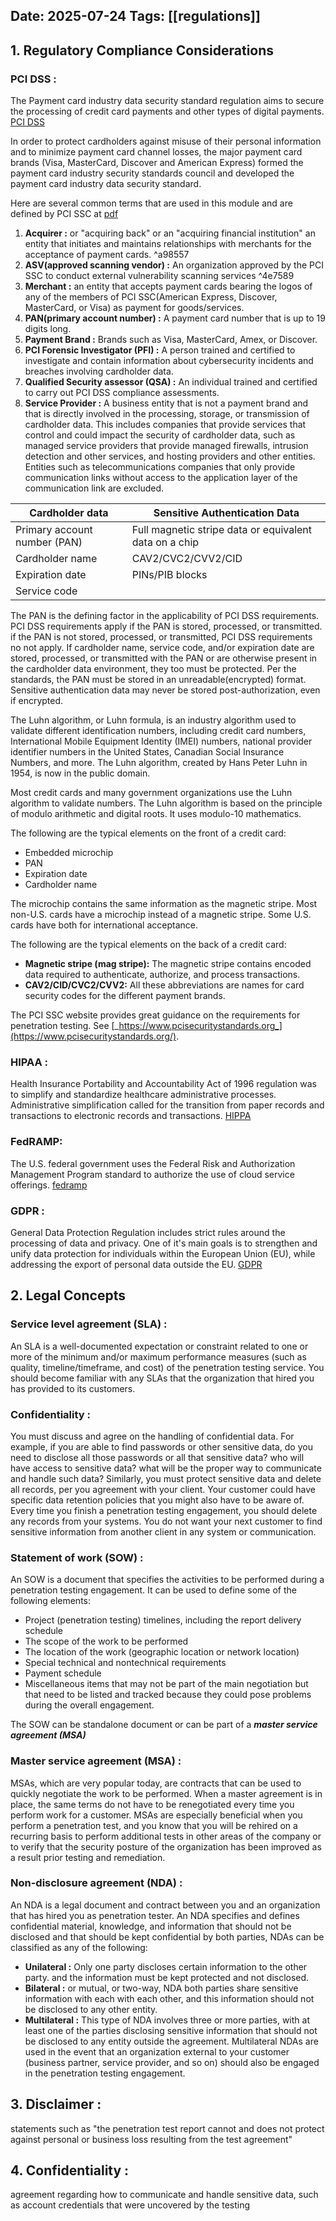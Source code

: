 Date: 2025-07-24
Tags: [[regulations]] 
---

## 1. Regulatory Compliance Considerations 
### PCI DSS :
The Payment card industry data security standard regulation aims to secure the processing of credit card payments and other types of digital payments. [PCI DSS](https://www.pcisecuritystandards.org) 

In order to protect cardholders against misuse of their personal information and to minimize payment card channel losses, the major payment card brands (Visa, MasterCard, Discover and American Express) formed the payment card industry security standards council and developed the payment card industry data security standard. 

Here are several common terms that are used in this module and are defined by PCI SSC at [pdf]([_https://www.pcisecuritystandards.org/documents/PCI_DSS_Glossary_v3-2.pdf_](https://www.pcisecuritystandards.org/documents/PCI_DSS_Glossary_v3-2.pdf)) 

1. **Acquirer :** or "acquiring back" or an "acquiring financial institution" an entity that initiates and maintains relationships with merchants for the acceptance of payment cards. ^a98557
2. **ASV(approved scanning vendor) :**  An organization approved by the PCI SSC to conduct external vulnerability scanning services  ^4e7589
3. **Merchant :** an entity that accepts payment cards bearing the logos of any of the members of PCI SSC(American Express, Discover, MasterCard, or Visa) as payment for goods/services. 
4. **PAN(primary account number) :** A payment card number that is up to 19 digits long.
5. **Payment Brand :** Brands such as Visa, MasterCard, Amex, or Discover.
6. **PCI Forensic Investigator (PFI) :** A person trained and certified to investigate and contain information about cybersecurity incidents and breaches involving cardholder data.
7. **Qualified Security assessor (QSA) :** An individual trained and certified to carry out PCI DSS compliance assessments. 
8. **Service Provider :** A business entity that is not a payment brand and that is directly involved in the processing, storage, or transmission of cardholder data. This includes companies that provide services that control and could impact the security of cardholder data, such as managed service providers that provide managed firewalls, intrusion detection and other services, and hosting providers and other entities. Entities such as telecommunications companies that only provide communication links without access to the application layer of the communication link are excluded.

| Cardholder data              | Sensitive Authentication Data                          |
| ---------------------------- | ------------------------------------------------------ |
| Primary account number (PAN) | Full magnetic stripe data or equivalent data on a chip |
| Cardholder name              | CAV2/CVC2/CVV2/CID                                     |
| Expiration date              | PINs/PIB blocks                                        |
| Service code                 |                                                        |
The PAN is the defining factor in the applicability of PCI DSS requirements. PCI DSS requirements apply if the PAN is stored, processed, or transmitted. if the PAN is not stored, processed, or transmitted, PCI DSS requirements no not apply. If cardholder name, service code, and/or expiration date are stored, processed, or transmitted with the PAN or are otherwise present in the cardholder data environment, they too must be protected. Per the standards, the PAN must be stored in an unreadable(encrypted) format. Sensitive authentication data may never be stored post-authorization, even if encrypted. 

The Luhn algorithm, or Luhn formula, is an industry algorithm used to validate different identification numbers, including credit card numbers, International Mobile Equipment Identity (IMEI) numbers, national provider identifier numbers in the United States, Canadian Social Insurance Numbers, and more. The Luhn algorithm, created by Hans Peter Luhn in 1954, is now in the public domain.

Most credit cards and many government organizations use the Luhn algorithm to validate numbers. The Luhn algorithm is based on the principle of modulo arithmetic and digital roots. It uses modulo-10 mathematics.

The following are the typical elements on the front of a credit card:

- Embedded microchip
- PAN
- Expiration date
- Cardholder name

The microchip contains the same information as the magnetic stripe. Most non-U.S. cards have a microchip instead of a magnetic stripe. Some U.S. cards have both for international acceptance.

The following are the typical elements on the back of a credit card:

- **Magnetic stripe (mag stripe):** The magnetic stripe contains encoded data required to authenticate, authorize, and process transactions.
- **CAV2/CID/CVC2/CVV2:** All these abbreviations are names for card security codes for the different payment brands.

The PCI SSC website provides great guidance on the requirements for penetration testing. See [_https://www.pcisecuritystandards.org_](https://www.pcisecuritystandards.org/).


### HIPAA : 
Health Insurance Portability and Accountability Act of 1996 regulation was to simplify and standardize healthcare administrative processes. Administrative simplification called for the transition from paper records and transactions to electronic records and transactions. [HIPPA](https://www.cdc.gov/phlp/publications/topic/hippa.html)

### FedRAMP:
The U.S. federal government uses the Federal Risk and Authorization Management Program standard to authorize the use of cloud service offerings. [fedramp](https://www.fedramp.gov)

### GDPR : 
General Data Protection Regulation includes strict rules around the processing of data and privacy.  One of it's main goals is to strengthen and unify data protection for individuals within the European Union (EU), while addressing the export of personal data outside the EU. [GDPR](https://gdpr-info.eu)

## 2. Legal Concepts

### Service level agreement (SLA) : 
An SLA is a well-documented expectation or constraint related to one or more of the minimum and/or maximum performance measures (such as quality, timeline/timeframe, and cost) of the penetration testing service. You should become familiar with any SLAs that the organization that hired you has provided to its customers. 

### Confidentiality : 
You must discuss and agree on the handling of confidential data. For example, if you are able to find passwords or other sensitive data, do you need to disclose all those passwords or all that sensitive data? who will have access to sensitive data? what will be the proper way to communicate and handle such data? Similarly, you must protect sensitive data and delete all records, per you agreement with your client. Your customer could have specific data retention policies that you might also have to be aware of. Every time you finish a penetration testing engagement, you should delete any records from your systems. You do not want your next customer to find sensitive information from another client in any system or communication. 

### Statement of work (SOW) :
An SOW is a document that specifies the activities to be performed during a penetration testing engagement. It can be used to define some of the following elements: 
- Project (penetration testing) timelines, including the report delivery schedule 
- The scope of the work to be performed 
- The location of the work (geographic location or network location)
- Special technical and nontechnical requirements
- Payment schedule
- Miscellaneous items that may not be part of the main negotiation but that need to be listed and tracked because they could pose problems during the overall engagement.

The SOW can be standalone document or can be part of a ***master service agreement (MSA)*** 

### Master service agreement (MSA) : 
MSAs, which are very popular today, are contracts that can be used to quickly negotiate the work to be performed. When a master agreement is in place, the same terms do not have to be renegotiated every time you perform work for a customer. MSAs are especially  beneficial when you perform a penetration test, and you know that you will be rehired on a recurring basis to perform additional tests in other areas of the company or to verify that the security posture of the organization has been improved as a result prior testing and remediation. 

### Non-disclosure agreement (NDA) : 
An NDA is a legal document and contract between you and an organization that has hired you as penetration tester. An NDA specifies and defines confidential material, knowledge, and information that should not be disclosed and that should be kept confidential by both parties, NDAs can be classified as any of the following: 

- **Unilateral :** Only one party discloses certain information to the other party. and the information must be kept protected and not disclosed. 
- **Bilateral :** or mutual, or two-way, NDA both parties share sensitive information with each with each other, and this information should not be disclosed to any other entity. 
- **Multilateral :** This type of NDA involves three or more parties, with at least one of the parties disclosing sensitive information that should not be disclosed to any entity outside the agreement. Multilateral NDAs are used in the event that an organization external to your customer (business partner, service provider, and so on) should also be engaged in the penetration testing engagement. 

## 3. Disclaimer :
statements such as "the penetration test report cannot and does not protect against personal or business loss resulting from the test agreement" 

## 4. Confidentiality : 
agreement regarding how to communicate and handle sensitive data, such as account credentials that were uncovered by the testing